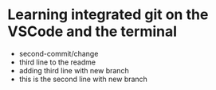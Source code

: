 # Learning integrated git on the VSCode and the terminal

- second-commit/change
- third line to the readme
- adding third line with new branch
- this is the second line with new branch
